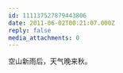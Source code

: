 ```yaml
---
id: 111137527879443806
date: 2011-06-02T00:21:07.000Z
reply: false
media_attachments: 0
---
```


空山新雨后，天气晚来秋。

